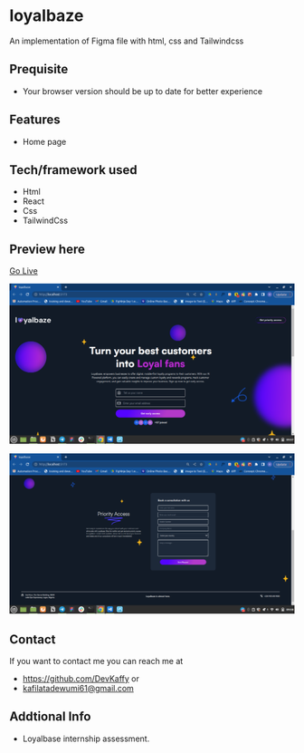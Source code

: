 # loyalbaze
An implementation of Figma file with html, css and Tailwindcss

## Prequisite
- Your browser version should be up to date for better experience

## Features
- Home page

## Tech/framework used
- Html
- React
- Css
- TailwindCss

## Preview here
[Go Live](https://loyal-baze.netlify.app/)

![screenshot](/public/loyal-baze-herosection.png)

![screenshot](/public/loyal-baze-sectiontwo.png)

## Contact
If you want to contact me you can reach me at
- https://github.com/DevKaffy or
- kafilatadewumi61@gmail.com

## Addtional Info
- Loyalbase internship assessment.
